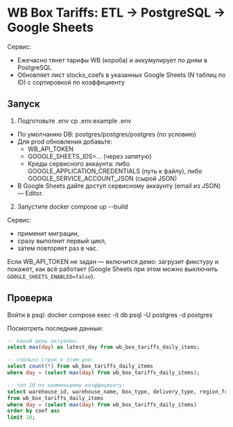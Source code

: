 # WB Box Tariffs: ETL -> PostgreSQL -> Google Sheets

Сервис:
- Ежечасно тянет тарифы WB (короба) и аккумулирует по дням в PostgreSQL
- Обновляет лист stocks_coefs в указанных Google Sheets (N таблиц по ID) с сортировкой по коэффициенту

## Запуск

1) Подготовьте .env
cp .env.example .env
- По умолчанию DB: postgres/postgres/postgres (по условию)
- Для prod обновления добавьте:
  - WB_API_TOKEN
  - GOOGLE_SHEETS_IDS=... (через запятую)
  - Креды сервисного аккаунта: либо GOOGLE_APPLICATION_CREDENTIALS (путь к файлу), либо GOOGLE_SERVICE_ACCOUNT_JSON (сырой JSON)
- В Google Sheets дайте доступ сервисному аккаунту (email из JSON) — Editor.

2) Запустите
docker compose up --build


Сервис:
- применит миграции,
- сразу выполнит первый цикл,
- затем повторяет раз в час.

Если WB_API_TOKEN не задан — включится демо: загрузит фикстуру и покажет, как всё работает (Google Sheets при этом можно выключить `GOOGLE_SHEETS_ENABLED=false`).

## Проверка

Войти в psql:
docker compose exec -it db psql -U postgres -d postgres


Посмотреть последние данные:
```sql
-- какой день актуален:
select max(day) as latest_day from wb_box_tariffs_daily_items;

-- сколько строк в этом дне:
select count(*) from wb_box_tariffs_daily_items
where day = (select max(day) from wb_box_tariffs_daily_items);

-- топ 10 по наименьшему коэффициенту:
select warehouse_id, warehouse_name, box_type, delivery_type, region_from, region_to, coef
from wb_box_tariffs_daily_items
where day = (select max(day) from wb_box_tariffs_daily_items)
order by coef asc
limit 10;